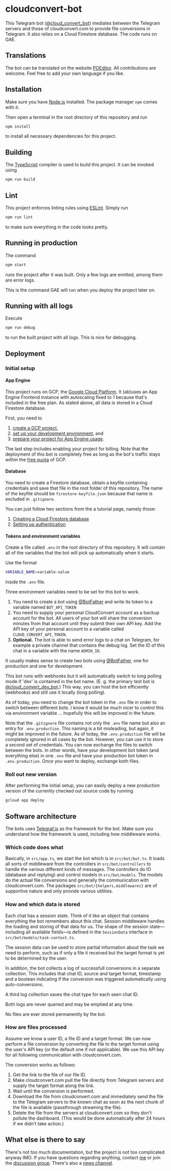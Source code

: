 # cloudconvert-bot

This Telegram bot ([@cloud_convert_bot](https://t.me/cloud_convert_bot)) mediates between the Telegram servers and those of cloudconvert.com to provide file conversions in Telegram.
It also relies on a Cloud Firestore database.
The code runs on GAE.

## Translations

The bot can be translated on the website [POEditor](https://poeditor.com/join/project/rBNUMw67kZ).
All contributions are welcome.
Feel free to add your own language if you like.

## Installation

Make sure you have [Node.js](https://nodejs.org) installed. The package manager `npm` comes with it.

Then open a terminal in the root directory of this repository and run

```bash
npm install
```

to install all necessary dependencies for this project.

## Building

The [TypeScript](https://typescriptlang.org) compiler is used to build this project.
It can be invoked using

```bash
npm run build
```

## Lint

This project enforces linting rules using [ESLint](https://eslint.org/).
Simply run

```bash
npm run lint
```

to make sure everything in the code looks pretty.

## Running in production

The command

```bash
npm start
```

runs the project after it was built.
Only a few logs are emitted, among them are error logs.

This is the command GAE will run when you deploy the project later on.

## Running with all logs

Execute

```bash
npm run debug
```

to run the built project with all logs.
This is nice for debugging.

## Deployment

### Initial setup

#### App Engine

This project runs on GCP, the [Google Cloud Platform](https://cloud.google.com).
It (ab)uses an App Engine Frontend instance with autoscaling fixed to 1 because that's included in the free plan.
As stated above, all data is stored in a Cloud Firestore database.

First, you need to

1) [create a GCP project](https://cloud.google.com/resource-manager/docs/creating-managing-projects),
1) [set up your development environment](https://cloud.google.com/appengine/docs/standard/nodejs/setting-up-environment), and
1) [prepare your project for App Engine usage](https://cloud.google.com/appengine/docs/standard/nodejs/console).

The last step includes enabling your project for billing.
Note that the deployment of this bot is completely free as long as the bot's traffic stays within the [free quota](https://cloud.google.com/free) of GCP.

#### Database

You need to create a Firestore database, obtain a keyfile containing credentials and save that file in the root folder of this repository.
The name of the keyfile should be `firestore-keyfile.json` because that name is excluded in `.gitignore`.

You can just follow two sections from the a tutorial page, namely those:

1) [Creating a Cloud Firestore database](https://cloud.google.com/firestore/docs/quickstart-servers#create_a_in_native_mode_database)
1) [Setting up authentication](https://cloud.google.com/firestore/docs/quickstart-servers#set_up_authentication)

#### Tokens and environment variables

Create a file called `.env` in the root directory of this repository.
It will contain all of the variables that the bot will pick up automatically when it starts.

Use the format

```bash
VARIABLE_NAME=variable-value
```

inside the `.env` file.

Three environment variables need to be set for this bot to work.

1) You need to create a bot using [@BotFather](https://telegram.me/BotFather) and write its token to a variable named `BOT_API_TOKEN`
1) You need to supply your personal CloudConvert account as a backup account for the bot.
All users of your bot will share the conversion minutes from that account until they submit their own API key.
Add the API key of your personal account to a variable called `CLOUD_CONVERT_API_TOKEN`.
1) **Optional.**
The bot is able to send error logs to a chat on Telegram, for example a private channel that contains the debug log.
Set the ID of this chat in a variable with the name `ADMIN_ID`.

It usually makes sense to create two bots using [@BotFather](https://t.me/BotFather), one for production and one for development.

This bot runs with webhooks but it will automatically switch to long polling mode if 'dev' is contained in the bot name.
(E. g. the primary test bot is [@cloud_convert_dev_bot](https://t.me/cloud_convert_dev_bot).)
This way, you can host the bot efficiently (webhooks) and still use it locally (long polling).

As of today, you need to change the bot token in the `.env` file in order to switch between different bots.
I know it would be much nicer to control this via environment variable … hopefully this will be improved in the future.

Note that the `.gitignore` file contains not only the `.env` file name but also an entry for `.env.production`.
This naming is a bit misleading, but again, it might be improved in the future.
As of today, the `.env.production` file will be completely ignored in all cases by the bot.
However, you can use it to store a second set of credentials.
You can now exchange the files to switch between the bots.
In other words, have your development bot token (and everything else) in one `.env` file and have your production bot token in `.env.production`.
Once you want to deploy, exchange both files.

### Roll out new version

After performing the initial setup, you can easily deploy a new production version of the currently checked out source code by running

```bash
gcloud app deploy
```

## Software architecture

The bots uses [Telegraf.js](https://telegraf.js.org) as the framework for the bot.
Make sure you understand how the framework is used, including how middleware works.

### Which code does what

Basically, in `src/app.ts`, we start the bot which is in `src/bot/bot.ts`.
It loads all sorts of middleware from the controllers in `src/bot/controllers` to handle the various different kinds of messages.
The controllers do IO (database and replying) and control models in `src/bot/models`.
The models do the actual file conversions and generally the communication with cloudconvert.com.
The packages `src/bot/{helpers,middlewares}` are of supportive nature and only provide various utilities.

### How and which data is stored

Each chat has a session state.
Think of it like an object that contains everything the bot remembers about this chat.
Session middleware handles the loading and storing of that data for us.
The shape of the session state—including all available fields—is defined in the `SessionData` interface in `src/bot/models/task-context.ts`.

The session data can be used to store partial information about the task we need to perform, such as if only a file it received but the target format is yet to be determined by the user.

In addition, the bot collects a log of successfull conversions in a separate collection.
This includes that chat ID, source and target format, timestamp and a boolean indicating if the conversion was triggered automatically using auto-conversions.

A third log collection saves the chat type for each seen chat ID.

Both logs are never queried and may be emptied at any time.

No files are ever stored permanently by the bot.

### How are files processed

Assume we know a user ID, a file ID and a target format.
We can now perform a file conversion by converting the file to the target format using the user's API key (or the default one if not applicable).
We use this API key for all following communication with cloudconvert.com.

The conversion works as follows:

1) Get the link to the file of our file ID.
1) Make cloudconvert.com pull the file directly from Telegram servers and supply the target format along the link.
1) Wait until the conversion is performed.
1) Download the file from cloudconvert.com and immediately send the file to the Telegram servers to the known chat as soon as the next chunk of the file is available (passthrough streaming the file).
1) Delete the file from the servers at cloudconvert.com so they don't pollute the dashboard.
(This would be done automatically after 24 hours if we didn't take action.)

## What else is there to say

There's not too much documentation, but the project is not too complicated anyway IMO.
If you have questions regarding anything, contact [me](https://t.me/KnorpelSenf) or join the [discussion group](https://t.me/cloud_convert_bot_lounge).
There's also a [news channel](https://t.me/cloud_convert_bot_news).
